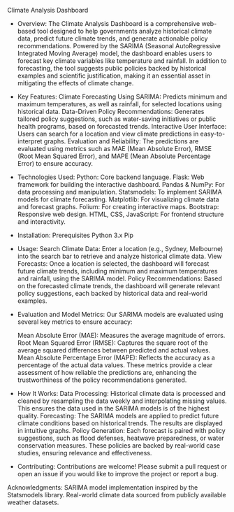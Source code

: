 Climate Analysis Dashboard
- Overview:
    The Climate Analysis Dashboard is a comprehensive web-based tool designed to help governments analyze historical climate data, predict future climate trends, and generate actionable policy recommendations. Powered by the SARIMA (Seasonal AutoRegressive Integrated Moving Average) model, the dashboard enables users to forecast key climate variables like temperature and rainfall. In addition to forecasting, the tool suggests public policies backed by historical examples and scientific justification, making it an essential asset in mitigating the effects of climate change.

- Key Features:
    Climate Forecasting Using SARIMA: Predicts minimum and maximum temperatures, as well as rainfall, for selected locations using historical data.
    Data-Driven Policy Recommendations: Generates tailored policy suggestions, such as water-saving initiatives or public health programs, based on forecasted trends.
    Interactive User Interface: Users can search for a location and view climate predictions in easy-to-interpret graphs.
    Evaluation and Reliability: The predictions are evaluated using metrics such as MAE (Mean Absolute Error), RMSE (Root Mean Squared Error), and MAPE (Mean Absolute Percentage Error) to ensure accuracy.

- Technologies Used:
    Python: Core backend language.
    Flask: Web framework for building the interactive dashboard.
    Pandas & NumPy: For data processing and manipulation.
    Statsmodels: To implement SARIMA models for climate forecasting.
    Matplotlib: For visualizing climate data and forecast graphs.
    Folium: For creating interactive maps.
    Bootstrap: Responsive web design.
    HTML, CSS, JavaScript: For frontend structure and interactivity.

- Installation:
    Prerequisites
    Python 3.x
    Pip

- Usage:
    Search Climate Data: Enter a location (e.g., Sydney, Melbourne) into the search bar to retrieve and analyze historical climate data.
    View Forecasts: Once a location is selected, the dashboard will forecast future climate trends, including minimum and maximum temperatures and rainfall, using the SARIMA model.
    Policy Recommendations: Based on the forecasted climate trends, the dashboard will generate relevant policy suggestions, each backed by historical data and real-world examples.

- Evaluation and Model Metrics:
  Our SARIMA models are evaluated using several key metrics to ensure accuracy:

    Mean Absolute Error (MAE): Measures the average magnitude of errors.
    Root Mean Squared Error (RMSE): Captures the square root of the average squared differences between predicted and actual values.
    Mean Absolute Percentage Error (MAPE): Reflects the accuracy as a percentage of the actual data values.
    These metrics provide a clear assessment of how reliable the predictions are, enhancing the trustworthiness of the policy recommendations generated.

- How It Works:
    Data Processing: Historical climate data is processed and cleaned by resampling the data weekly and interpolating missing values. This ensures the data used in the SARIMA models is of the highest quality.
    Forecasting: The SARIMA models are applied to predict future climate conditions based on historical trends. The results are displayed in intuitive graphs.
    Policy Generation: Each forecast is paired with policy suggestions, such as flood defenses, heatwave preparedness, or water conservation measures. These policies are backed by real-world case studies, ensuring relevance and effectiveness.

- Contributing:
    Contributions are welcome! Please submit a pull request or open an issue if you would like to improve the project or report a bug.

Acknowledgments:
SARIMA model implementation inspired by the Statsmodels library.
Real-world climate data sourced from publicly available weather datasets.
